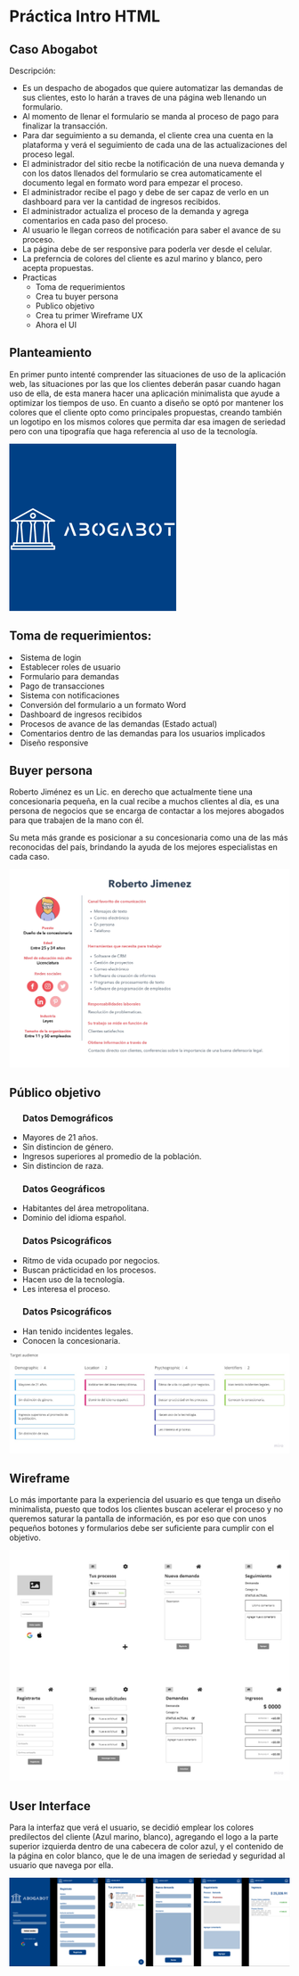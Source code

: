 # Práctica Intro HTML

## Caso Abogabot

Descripción:
<ul>
<li>Es un despacho de abogados que quiere automatizar las demandas de sus clientes, esto lo harán a traves de una página web llenando un formulario.</li>

<li>Al momento de llenar el formulario se manda al proceso de pago para finalizar la transacción.</li>

<li>Para dar seguimiento a su demanda, el cliente crea una cuenta en la plataforma y verá el seguimiento de cada una de las actualizaciones del proceso legal.</li>

<li>El administrador del sitio recbe la notificación de una nueva demanda y con los datos llenados del formulario se crea automaticamente el documento legal en formato word para empezar el proceso.</li>

<li>El administrador recibe el pago y debe de ser capaz de verlo en un dashboard para ver la cantidad de ingresos recibidos.</li>

<li>El administrador actualiza el proceso de la demanda y agrega comentarios en cada paso del proceso.</li>

<li>Al usuario le llegan correos de notificación para saber el avance de su proceso.</li>

<li>La página debe de ser responsive para poderla ver desde el celular.</li>

<li>La preferncia de colores del cliente es azul marino y blanco, pero acepta propuestas.</li>

<li>Practicas
    <ul>
    <li>Toma de requerimientos</li>
    <li>Crea tu buyer persona</li>
    <li>Publico objetivo</li>
    <li>Crea tu primer Wireframe UX</li>
    <li>Ahora el UI</li>
    </ul>
</ul>


## Planteamiento

En primer punto intenté comprender las situaciones de uso de la aplicación web, las situaciones por las que los clientes deberán pasar cuando hagan uso de ella, de esta manera hacer una aplicación minimalista que ayude a optimizar los tiempos de uso. 
En cuanto a diseño se optó por mantener los colores que el cliente opto como principales propuestas, creando también un logotipo en los mismos colores que permita dar esa imagen de seriedad pero con una tipografía que haga referencia al uso de la tecnología.

<img src="Logos/logoab.png">

## Toma de requerimientos:

<li>Sistema de login</li>
<li>Establecer roles de usuario</li>
<li>Formulario para demandas</li>
<li>Pago de transacciones</li>
<li>Sistema con notificaciones</li>
<li>Conversión del formulario a un formato Word</li>
<li>Dashboard de ingresos recibidos</li>
<li>Procesos de avance de las demandas (Estado actual)</li>
<li>Comentarios dentro de las demandas para los usuarios implicados</li>
<li>Diseño responsive</li>

## Buyer persona

Roberto Jiménez es un Lic. en derecho que actualmente tiene una concesionaria pequeña, en la cual recibe a muchos clientes al día, es una persona de negocios que se encarga de contactar a los mejores abogados para que trabajen de la mano con él. 

Su meta más grande es posicionar a su concesionaria como una de las más reconocidas del país, brindando la ayuda de los mejores especialistas en cada caso.

<img src="Buyer Persona/Buyerpersona.jpg">

## Público objetivo

<ul><h3>Datos Demográficos</h3>
<li>Mayores de 21 años.</li>
<li>Sin distincion de género.</li>
<li>Ingresos superiores al promedio de la población.</li>
<li>Sin distincion de raza.</li>
</ul>
<ul><h3>Datos Geográficos</h3>
<li>Habitantes del área metropolitana.</li>
<li>Dominio del idioma español.</li>
</ul>
<ul><h3>Datos Psicográficos</h3>
<li>Ritmo de vida ocupado por negocios.</li>
<li>Buscan prácticidad en los procesos.</li>
<li>Hacen uso de la tecnología.</li>
<li>Les interesa el proceso.</li>
</ul>
<ul><h3>Datos Psicográficos</h3>
<li>Han tenido incidentes legales.</li>
<li>Conocen la concesionaria.</li>
</ul>

<img src="Publico objetivo/publico.jpg">

## Wireframe

Lo más importante para la experiencia del usuario es que tenga un diseño minimalista, puesto que todos los clientes buscan acelerar el proceso y no queremos saturar la pantalla de información, es por eso que con unos pequeños botones y formularios debe ser suficiente para cumplir con el objetivo.

<img src="UX/ux.jpg">

## User Interface

Para la interfaz que verá el usuario, se decidió emplear los colores predilectos del cliente (Azul marino, blanco), agregando el logo a la parte superior izquierda dentro de una cabecera de color azul, y el contenido de la página en color blanco, que le de una imagen de seriedad y seguridad al usuario que navega por ella.

<img src="UI/ui.png">
